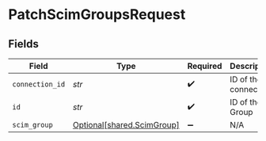# PatchScimGroupsRequest


## Fields

| Field                                                          | Type                                                           | Required                                                       | Description                                                    |
| -------------------------------------------------------------- | -------------------------------------------------------------- | -------------------------------------------------------------- | -------------------------------------------------------------- |
| `connection_id`                                                | *str*                                                          | :heavy_check_mark:                                             | ID of the connection                                           |
| `id`                                                           | *str*                                                          | :heavy_check_mark:                                             | ID of the Group                                                |
| `scim_group`                                                   | [Optional[shared.ScimGroup]](../../models/shared/scimgroup.md) | :heavy_minus_sign:                                             | N/A                                                            |